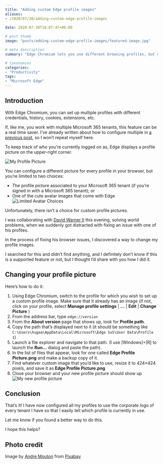 ```yaml
---
title: "Adding custom Edge profile images"
aliases:
- /2020/07/30/adding-custom-edge-profile-images
  
date: 2020-07-30T10:07:47+06:00

# post thumb
image: "posts/adding-custom-edge-profile-images/featured-image.jpg"

# meta description
summary: "Edge Chromium lets you use different browsing profiles, but did you know that you could have custom profile images for each one? Here' show."

# taxonomies
categories:
- "Productivity"
tags:
- "Microsoft Edge"
---
```

## Introduction


With Edge Chromium, you can set up multiple profiles with different credentials, history, cookies, extensions, etc.

If, like me, you work with multiple Microsoft 365 tenants, this feature can be a real time saver. I’ve already written about how to configure multiple in [a previous post](/2019/12/12/working-as-multiple-office-365-users-using-user-profiles-in-edge-chromium/), so I won’t repeat myself here.

To keep track of who you’re currently logged on as, Edge displays a profile picture on the upper-right corner.

![My Profile Picture](../../images/post/uploads/2020/07/image-1596157265339.png)

You can configure a different picture for every profile in your browser, but you’re limited to two choices:

* The profile picture associated to your Microsoft 365 tenant (if you’re signed in with a Microsoft 365 tenant); or
* One of the cute avatar images that come with Edge  
    ![Limited Avatar Choices](../../images/post/uploads/2020/07/image-1596157458760.png)

Unfortunately, there isn’t a choice for custom profile pictures.

I was collaborating with [David Warner II](/https://twitter.com/davidwarnerii) this evening, solving world problems, when we suddenly got distracted with fixing an issue with one of his profiles.

In the process of fixing his browser issues, I discovered a way to change my profile images.

I searched for this and didn’t find anything, and I definitely don’t know if this is a supported feature or not, but I thought I’d share with you how I did it.

## Changing your profile picture


Here’s how to do it:

1. Using Edge Chromium, switch to the profile for which you wish to set up a custom profile image. Make sure that it already has an image (if not, click on your profile, select **Manage profile settings** | **…** | **Edit** | **Change Picture** )
2. From the address bar, type `edge://version`
3. From the **About version** page that shows up, look for **Profile path**.
4. Copy the path that’s displayed next to it (it should be something like `C:\Users\hugoa\AppData\Local\Microsoft\Edge SxS\User Data\Profile 1`)
5. Launch a file explorer and navigate to that path. (I use \[Windows\]+\[R\] to launch the **Run…** dialog and paste the path).
6. In the list of files that appear, look for one called **Edge Profile Picture.png** and make a backup copy of it.
7. Find whatever custom image that you’d like to use, resize it to 424×424 pixels, and save it as **Edge Profile Picture.png**
8. Close your browser and your new profile picture should show up  
    ![My new profile picture](../../images/post/uploads/2020/07/image-1596158266489.png)

## Conclusion

That’s it! I have now configured all my profiles to use the corporate logo of every tenant I have so that I easily tell which profile is currently in use.

Let me know if you found a better way to do this.

I hope this helps?

## Photo credit

Image by [Andre Mouton](/https://pixabay.com/users/a_m_o_u_t_o_n-9408103/?utm_source=link-attribution&utm_medium=referral&utm_campaign=image&utm_content=4788328) from [Pixabay](/https://pixabay.com/?utm_source=link-attribution&utm_medium=referral&utm_campaign=image&utm_content=4788328)
